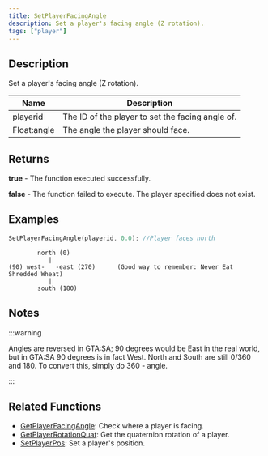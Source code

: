 ```yaml
---
title: SetPlayerFacingAngle
description: Set a player's facing angle (Z rotation).
tags: ["player"]
---
```


## Description

Set a player's facing angle (Z rotation).

| Name        | Description                                      |
| ----------- | ------------------------------------------------ |
| playerid    | The ID of the player to set the facing angle of. |
| Float:angle | The angle the player should face.                |

## Returns

**true** - The function executed successfully.

**false** - The function failed to execute. The player specified does not exist.

## Examples

```c
SetPlayerFacingAngle(playerid, 0.0); //Player faces north
```

```
        north (0)
           |
(90) west-   -east (270)      (Good way to remember: Never Eat Shredded Wheat)
           |
        south (180)
```

## Notes

:::warning

Angles are reversed in GTA:SA; 90 degrees would be East in the real world, but in GTA:SA 90 degrees is in fact West. North and South are still 0/360 and 180. To convert this, simply do 360 - angle.

:::

## Related Functions

- [GetPlayerFacingAngle](GetPlayerFacingAngle): Check where a player is facing.
- [GetPlayerRotationQuat](GetPlayerRotationQuat): Get the quaternion rotation of a player.
- [SetPlayerPos](SetPlayerPos): Set a player's position.
